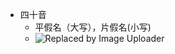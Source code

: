 - 四十音
	- 平假名（大写），片假名(小写)
	- ![Replaced by Image Uploader](https://s2.loli.net/2024/05/09/FjAqaiGJ1HzsPNl.png)